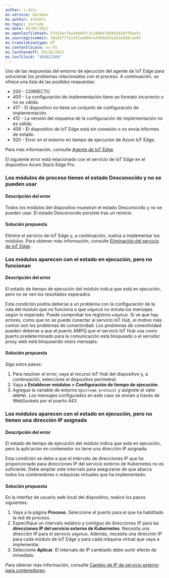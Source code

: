 ```yaml
---
author: v-dalc
ms.service: databox
ms.author: alkohli
ms.topic: include
ms.date: 03/02/2021
ms.openlocfilehash: 57415ec76a3e8d9fc3c160b47668d3419ff6ea5c
ms.sourcegitcommit: 18a91f7fe1432ee09efafd5bd29a181e038cee05
ms.translationtype: HT
ms.contentlocale: es-ES
ms.lasthandoff: 03/16/2021
ms.locfileid: "103622168"
---
```

Uso de las respuestas del entorno de ejecución del agente de IoT Edge para solucionar los problemas relacionados con el proceso. A continuación, se ofrece una lista de las posibles respuestas:

* 200 - CORRECTO
* 400 - La configuración de implementación tiene un formato incorrecto o no es válida.
* 417 - El dispositivo no tiene un conjunto de configuración de implementación.
* 412 - La versión del esquema de la configuración de implementación no es válida.
* 406 - El dispositivo de IoT Edge está sin conexión o no envía informes de estado.
* 500 - Error en el entorno en tiempo de ejecución de Azure IoT Edge.

Para más información, consulte [Agente de IoT Edge](../articles/iot-edge/iot-edge-runtime.md?preserve-view=true&view=iotedge-2018-06#iot-edge-agent).

El siguiente error está relacionado con el servicio de IoT Edge en el dispositivo Azure Stack Edge Pro.

### <a name="compute-modules-have-unknown-status-and-cant-be-used"></a>Los módulos de proceso tienen el estado Desconocido y no se pueden usar

#### <a name="error-description"></a>Descripción del error

Todos los módulos del dispositivo muestran el estado Desconocido y no se pueden usar. El estado Desconocido persiste tras un reinicio.<!--Original Support ticket relates to trying to deploy a container app on a Hub. Based on the work item, I assume the error description should not be that specific, and that the error applies to Azure Stack Edge Devices, which is the focus of this troubleshooting.-->

#### <a name="suggested-solution"></a>Solución propuesta

Elimine el servicio de IoT Edge y, a continuación, vuelva a implementar los módulos. Para obtener más información, consulte [Eliminación del servicio de IoT Edge](../articles/databox-online/azure-stack-edge-j-series-manage-compute.md#remove-iot-edge-service).


### <a name="modules-show-as-running-but-are-not-working"></a>Los módulos aparecen con el estado en ejecución, pero no funcionan

#### <a name="error-description"></a>Descripción del error

El estado de tiempo de ejecución del módulo indica que está en ejecución, pero no se ven los resultados esperados. 

Esta condición podría deberse a un problema con la configuración de la ruta del módulo que no funciona o que `edgehub` no enruta los mensajes según lo esperado. Puede comprobar los registros `edgehub`. Si ve que hay errores, como que no se puede conectar al servicio IoT Hub, el motivo más común son los problemas de conectividad. Los problemas de conectividad pueden deberse a que el puerto AMPQ que el servicio IoT Hub usa como puerto predeterminado para la comunicación está bloqueado o el servidor proxy web está bloqueando estos mensajes.

#### <a name="suggested-solution"></a>Solución propuesta

Siga estos pasos:
1. Para resolver el error, vaya al recurso IoT Hub del dispositivo y, a continuación, seleccione el dispositivo perimetral. 
1. Vaya a **Establecer módulos > Configuración de tiempo de ejecución**. 
1. Agregue la variable de entorno `Upstream protocol` y asígnele el valor `AMQPWS`. Los mensajes configurados en este caso se envían a través de WebSockets por el puerto 443.

### <a name="modules-show-as-running-but-do-not-have-an-ip-assigned"></a>Los módulos aparecen con el estado en ejecución, pero no tienen una dirección IP asignada

#### <a name="error-description"></a>Descripción del error

El estado de tiempo de ejecución del módulo indica que está en ejecución, pero la aplicación en contenedor no tiene una dirección IP asignada. 

Esta condición se debe a que el intervalo de direcciones IP que ha proporcionado para direcciones IP del servicio externo de Kubernetes no es suficiente. Debe ampliar este intervalo para asegurarse de que abarca todos los contenedores o máquinas virtuales que ha implementado.

#### <a name="suggested-solution"></a>Solución propuesta

En la interfaz de usuario web local del dispositivo, realice los pasos siguientes:
1. Vaya a la página **Proceso**. Seleccione el puerto para el que ha habilitado la red de proceso. 
1. Especifique un intervalo estático y contiguo de direcciones IP para las **direcciones IP del servicio externo de Kubernetes**. Necesita una dirección IP para el servicio `edgehub`. Además, necesita una dirección IP para cada módulo de IoT Edge y para cada máquina virtual que vaya a implementar. 
1. Seleccione **Aplicar**. El intervalo de IP cambiado debe surtir efecto de inmediato.

Para obtener más información, consulte [Cambio de IP de servicio externo para contenedores](../articles/databox-online/azure-stack-edge-j-series-manage-compute.md#change-external-service-ips-for-containers).